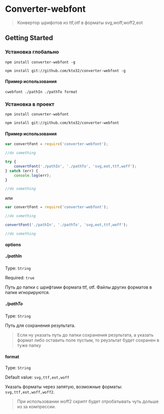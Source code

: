 # Converter-webfont

> Конвертор шрифотов из ttf,otf в форматы svg,woff,woff2,eot

## Getting Started
### Установка глобально
```shell
npm install converter-webfont -g

npm install git://github.com/kto32/converter-webfont -g
```
#### Пример использования
```shell
cwebfont ./pathIn ./pathTo format
```

### Установка в проект
```shell
npm install converter-webfont

npm install git://github.com/kto32/converter-webfont
```

#### Пример использования
```js
var convertFont = require('converter-webfont');

//do something

try {
    convertFont('./pathIn', './pathTo', 'svg,eot,ttf,woff');
} catch (err) {
    console.log(err);
}

//do something
```

или 


```js
var convertFont = require('converter-webfont');

//do something

convertFont('./pathIn', './pathTo', 'svg,eot,ttf,woff');

//do something
```

#### options

##### ./pathIn
Type: `String`

Required: `true`

Путь до папки с шрифтами формата ttf, otf. Файлы других форматов в папке игнорируются.

##### ./pathTo
Type: `String`

Путь для сохранения результата.

> Если ну указать путь до папки сохранения результата, а указать формат либо оставить поле пустым, то реузльтат будет сохранен в туже папку

#### format
Type: `String`

Default value: `svg,ttf,eot,woff`

Указать форматы через запятую, возможные форматы: `svg,ttf,eot,woff,woff2`.

> При использовании woff2 скрипт будет отробатывать чуть дольше из за компрессии.